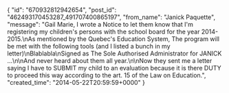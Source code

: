  {
   "id": "670932812942654",
   "post_id": "462493170453287_491707400865197",
   "from_name": "Janick Paquette",
   "message": "Gail Marie, I wrote a Notice to let them know that I'm registering my children's persons with the school board for the year 2014-2015.\nAs mentioned by the Quebec's Education System, The program will be met with the following tools (and I listed a bunch in my letter)\nBlablabla\nSigned as The Sole Authorised Administrator for JANICK ...\n\nAnd never heard about them all year.\n\nNow they sent me a letter saying I have to SUBMIT my child to an evaluation because it is there DUTY to proceed this way according to the art. 15 of the Law on Education.",
   "created_time": "2014-05-22T20:59:59+0000"
 }
